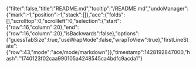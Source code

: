 {"filter":false,"title":"README.md","tooltip":"/README.md","undoManager":{"mark":-1,"position":-1,"stack":[]},"ace":{"folds":[],"scrolltop":0,"scrollleft":0,"selection":{"start":{"row":16,"column":20},"end":{"row":16,"column":20},"isBackwards":false},"options":{"guessTabSize":true,"useWrapMode":false,"wrapToView":true},"firstLineState":{"row":43,"mode":"ace/mode/markdown"}},"timestamp":1428192847000,"hash":"1740123f02caa990105a4248545ca4bdfc9acda1"}